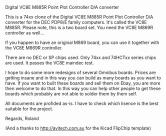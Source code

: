 Digital VC8E M885R Point Plot Controller D/A converter

This is a 74xx clone of the Digital VC8E M885R Point Plot Controller D/A converter for the DEC PDP8/E family computers. 
It's called the VC8E M885R. Please note, this is a two board set. You need the VC8E M869R controller as well...

If you happen to have an original M869 board, you can use it together with the VC8E M869R controller.

There are no DEC or SP chips used. Only 74xx and 74HCTxx series chips are used. It passes the VC8E maindec test.

I hope to do some more redesigns of several Omnibus boards. Prices are getting insane and in this way you can build as many boards as you want to have. If you want to built these boards and sell them on Ebay, you are more then welcome to do that. In this way you can help other people to get these boards which probably are not able to solder them by them self.

All documents are profided as-is. I have to check which lisence is the best suitable for the project.

Regards, Roland

(And a thanks to http://avitech.com.au for the Kicad FlipChip template)
